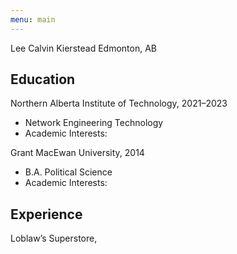 ```yaml
---
menu: main
---
```

Lee Calvin Kierstead
Edmonton, AB

## Education

Northern Alberta Institute of Technology, 2021–2023
- Network Engineering Technology
- Academic Interests: 

Grant MacEwan University, 2014
- B.A. Political Science 
- Academic Interests:

<!--## Certifications-->

## Experience

Loblaw’s Superstore, 
